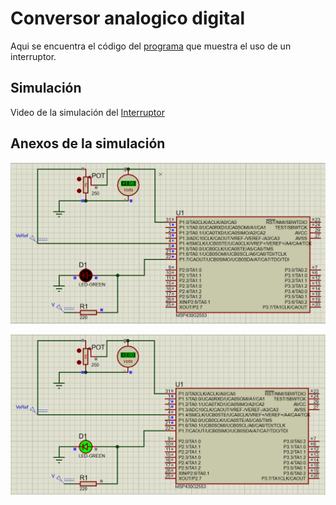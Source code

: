 # Conversor analogico digital

Aqui se encuentra el código del [programa](https://github.com/Edgar-La/Microcontroller-Architecture/blob/main/Digital_I-O/main.c) que muestra el uso de un interruptor.


## Simulación
Video de la simulación del [Interruptor](https://drive.google.com/file/d/1CZJWuQxjnmC4UdSqtzQsK0D8yZQi2BUU/view?usp=sharing)


## Anexos de la simulación

![I-O_00](https://github.com/Edgar-La/Microcontroller-Architecture/blob/main/Digital_I-O/I-O_00.PNG)

![I-O_01](https://github.com/Edgar-La/Microcontroller-Architecture/blob/main/Digital_I-O/I-O_01.PNG)

